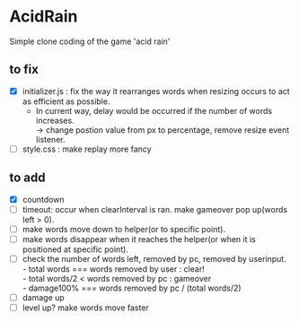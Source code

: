 # AcidRain
Simple clone coding of the game 'acid rain'

## to fix   
- [x] initializer.js : fix the way it rearranges words when resizing occurs to act as efficient as possible.   
  + In current way, delay would be occurred if the number of words increases.   
  → change postion value from px to percentage, remove resize event listener.
- [ ] style.css : make replay more fancy 

## to add   
- [x] countdown
- [ ] timeout: occur when clearInterval is ran. make gameover pop up(words left > 0).   
- [ ] make words move down to helper(or to specific point).   
- [ ] make words disappear when it reaches the helper(or when it is positioned at specific point).   
- [ ] check the number of words left, removed by pc, removed by userinput.   
      - total words === words removed by user : clear!   
      - total words/2 < words removed by pc : gameover   
      - damage100% === words removed by pc / (total words/2)
- [ ] damage up   
- [ ] level up? make words move faster   
